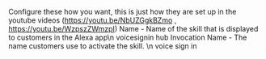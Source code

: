 Configure these how you want, this is just how they are set up in the youtube videos (https://youtu.be/NbUZGgkBZmo , https://youtu.be/WzpszZWmzpI)
Name - Name of the skill that is displayed to customers in the Alexa app\n
voicesignin hub
Invocation Name - The name customers use to activate the skill. \n
voice sign in
